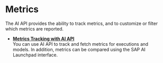 <!-- loio36f8beccac824aaf98a0cf51dcc71522 -->

# Metrics

The AI API provides the ability to track metrics, and to customize or filter which metrics are reported.

-   **[Metrics Tracking with AI API](metrics-tracking-with-ai-api-9a335bd.md "You can use AI API to track and fetch metrics for executions and models. In addition, metrics can be compared using the SAP AI Launchpad interface. ")**  
You can use AI API to track and fetch metrics for executions and models. In addition, metrics can be compared using the SAP AI Launchpad interface.

